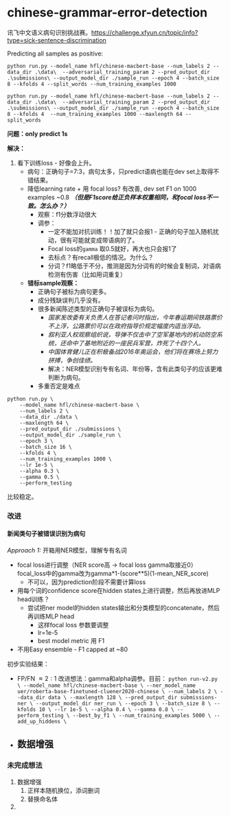 # chinese-grammar-error-detection
讯飞中文语义病句识别挑战赛。https://challenge.xfyun.cn/topic/info?type=sick-sentence-discrimination

Predicting all samples as positive:

```
python run.py --model_name hfl/chinese-macbert-base --num_labels 2 --data_dir .\data\  --adversarial_training_param 2 --pred_output_dir .\submissions\ --output_model_dir ./sample_run --epoch 4 --batch_size 8 --kfolds 4 --split_words --num_training_examples 1000
```

```
python run.py --model_name hfl/chinese-macbert-base --num_labels 2 --data_dir .\data\  --adversarial_training_param 2 --pred_output_dir .\submissions\ --output_model_dir ./sample_run --epoch 4 --batch_size 8 --kfolds 4  --num_training_examples 1000 --maxlength 64 --split_words 
```

**问题：only predict 1s**

**解决：**
1. 看下训练loss - 好像会上升。
    - 病句：正确句子=7:3，病句太多，只predict语病也能在dev set上取得不错结果。
    - 降低learning rate + 用 focal loss? 有改善, dev set F1 on 1000 examples ~0.8 ***（但是F1score给正负样本权重相同，和focal loss不一致。怎么办？）***
      - 观察：f1分数浮动很大
      - 调参：
        - 一定不能加对抗训练！！加了就只会报1 - 正确的句子加入随机扰动，很有可能就变成带语病的了。 
        - Focal loss的`gamma` 取0.5就好，再大也只会报1了
        - 去标点？有recall极低的情况。为什么？
        - 分词？f1略低于不分，推测是因为分词有的时候会复制词，对语病检测有伤害（比如用词重复）
    - **错标sample观察：**
      - 正确句子被标为病句更多。
      - 成分残缺误判几乎没有。
      - 很多新闻陈述类型的正确句子被误标为病句。
        - *国家发改委有关负责人在答记者问时指出，今年春运期间铁路票价不上浮，公路票价可以在政府指导价规定幅度内适当浮动。*
        - *叙利亚人权观察组织说，导弹不仅击中了空军基地内的机动防空系统，还命中了基地附近的一座民兵军营，炸死了十四个人。*
        - *中国体育健儿正在积极备战2016年奥运会，他们将在赛场上努力拼搏，争创佳绩。*
        - 解决：NER模型识别专有名词、年份等，含有此类句子的应该更难判断为病句。
      - 多重否定是难点
```
python run.py \
    --model_name hfl/chinese-macbert-base \
    --num_labels 2 \
    --data_dir ./data \
    --maxlength 64 \
    --pred_output_dir ./submissions \
    --output_model_dir ./sample_run \
    --epoch 3 \
    --batch_size 16 \
    --kfolds 4 \
    --num_training_examples 1000 \
    --lr 1e-5 \
    --alpha 0.3 \
    --gamma 0.5 \
    --perform_testing 
```
比较稳定。


### 改进
#### 新闻类句子被错误识别为病句
*Approach 1:* 开箱用NER模型，理解专有名词
- focal loss进行调整（NER score高 -> focal loss gamma取接近0） focal_loss中的gamma改为gamma*1-(score**5)(1-mean_NER_score)
  - 不可以，因为prediction阶段不需要计算loss
- 用每个词的confidence score在hidden states上进行调整，然后再放进MLP head训练？
  - 尝试把ner model的hidden states输出和分类模型的concatenate，然后再训练MLP head 
    - 这样focal loss 参数要调整
    - lr=1e-5
    - best model metric 用 F1
- 不用Easy ensemble - F1 capped at ~80
  
初步实验结果：
- FP/FN $\approx 2:1$
    改进想法：gamma和alpha调参。目前：
      ```
      python run-v2.py \
        --model_name hfl/chinese-macbert-base \
        --ner_model_name uer/roberta-base-finetuned-cluener2020-chinese \
        --num_labels 2 \
        --data_dir data \
        --maxlength 128 \
        --pred_output_dir submissions-ner \
        --output_model_dir ner_run \
        --epoch 3 \
        --batch_size 8 \
        --kfolds 10 \
        --lr 1e-5 \
        --alpha 0.4 \
        --gamma 0.8 \
        --perform_testing \
        --best_by_f1 \
        --num_training_examples 5000 \
        --add_up_hiddens \
      ```
- 数据增强
  - 

### 未完成想法
1. 数据增强
   1. 正样本随机换位，添词删词
   2. 替换命名体
2. 